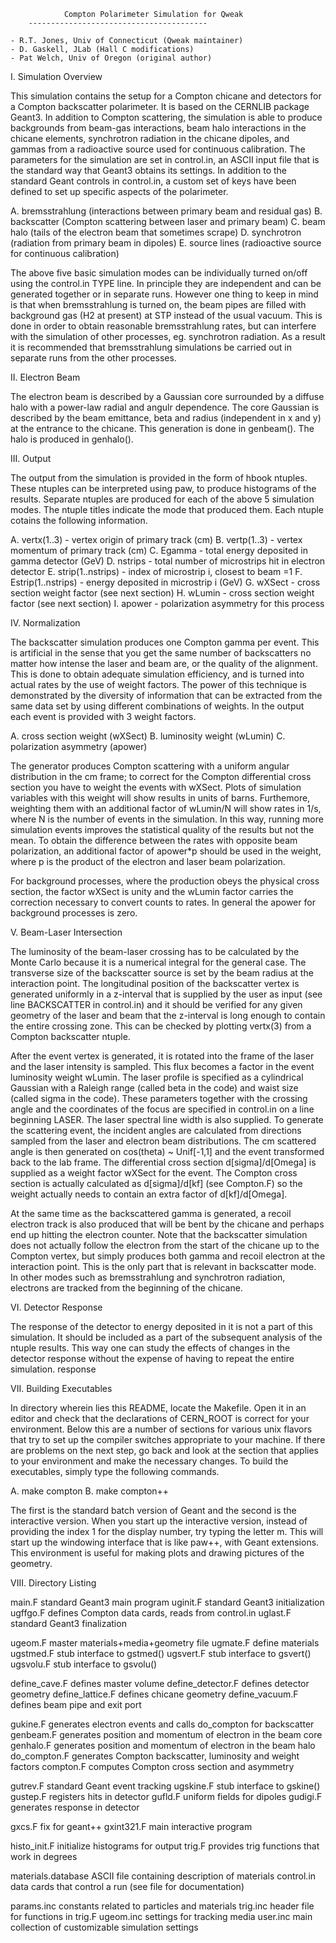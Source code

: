                 Compton Polarimeter Simulation for Qweak
		----------------------------------------

	- R.T. Jones, Univ of Connecticut (Qweak maintainer)
	- D. Gaskell, JLab (Hall C modifications)
	- Pat Welch, Univ of Oregon (original author)


I. Simulation Overview

This simulation contains the setup for a Compton chicane and detectors
for a Compton backscatter polarimeter.  It is based on the CERNLIB package
Geant3.  In addition to Compton scattering, the simulation is able to
produce backgrounds from beam-gas interactions, beam halo interactions in
the chicane elements, synchrotron radiation in the chicane dipoles, and
gammas from a radioactive source used for continuous calibration.  The
parameters for the simulation are set in control.in, an ASCII input file
that is the standard way that Geant3 obtains its settings.  In addition
to the standard Geant controls in control.in, a custom set of keys have
been defined to set up specific aspects of the polarimeter.

   A. bremsstrahlung (interactions between primary beam and residual gas)
   B. backscatter (Compton scattering between laser and primary beam)
   C. beam halo (tails of the electron beam that sometimes scrape)
   D. synchrotron (radiation from primary beam in dipoles)
   E. source lines (radioactive source for continuous calibration)

The above five basic simulation modes can be individually turned on/off
using the control.in TYPE line.  In principle they are independent and
can be generated together or in separate runs.  However one thing to keep
in mind is that when bremsstrahlung is turned on, the beam pipes are filled
with background gas (H2 at present) at STP instead of the usual vacuum.
This is done in order to obtain reasonable bremsstrahlung rates, but can
interfere with the simulation of other processes, eg. synchrotron radiation.
As a result it is recommended that bremsstrahlung simulations be carried
out in separate runs from the other processes.


II. Electron Beam

The electron beam is described by a Gaussian core surrounded by a diffuse
halo with a power-law radial and angulr dependence.  The core Gaussian is
described by the beam emittance, beta and radius (independent in x and y) at
the entrance to the chicane.  This generation is done in genbeam().  The halo
is produced in genhalo().


III. Output

The output from the simulation is provided in the form of hbook ntuples.
These ntuples can be interpreted using paw, to produce histograms of the
results.  Separate ntuples are produced for each of the above 5 simulation
modes.  The ntuple titles indicate the mode that produced them.  Each ntuple
cotains the following information.

   A. vertx(1..3) - vertex origin of primary track (cm)
   B. vertp(1..3) - vertex momentum of primary track (cm)
   C. Egamma - total energy deposited in gamma detector (GeV)
   D. nstrips - total number of microstrips hit in electron detector
   E. strip(1..nstrips) - index of microstrip i, closest to beam =1
   F. Estrip(1..nstrips) - energy deposited in microstrip i (GeV)
   G. wXSect - cross section weight factor (see next section)
   H. wLumin - cross section weight factor (see next section)
   I. apower - polarization asymmetry for this process


IV. Normalization

The backscatter simulation produces one Compton gamma per event.  This is
artificial in the sense that you get the same number of backscatters no
matter how intense the laser and beam are, or the quality of the alignment.
This is done to obtain adequate simulation efficiency, and is turned into
actual rates by the use of weight factors.  The power of this technique is
demonstrated by the diversity of information that can be extracted from the
same data set by using different combinations of weights.  In the output
each event is provided with 3 weight factors.

   A. cross section weight (wXSect)
   B. luminosity weight (wLumin)
   C. polarization asymmetry (apower)

The generator produces Compton scattering with a uniform angular distribution
in the cm frame; to correct for the Compton differential cross section you
have to weight the events with wXSect.  Plots of simulation variables with
this weight will show results in units of barns.  Furthemore, weighting them
with an additional factor of wLumin/N will show rates in 1/s, where N is the
number of events in the simulation.  In this way, running more simulation
events improves the statistical quality of the results but not the mean.
To obtain the difference between the rates with opposite beam polarization,
an additional factor of apower*p should be used in the weight, where p is
the product of the electron and laser beam polarization.

For background processes, where the production obeys the physical cross
section, the factor wXSect is unity and the wLumin factor carries the
correction necessary to convert counts to rates.  In general the apower
for background processes is zero.


V. Beam-Laser Intersection

The luminosity of the beam-laser crossing has to be calculated by the Monte
Carlo because it is a numerical integral for the general case.  The transverse
size of the backscatter source is set by the beam radius at the interaction
point.  The longitudinal position of the backscatter vertex is generated
uniformly in a z-interval that is supplied by the user as input (see line
BACKSCATTER in control.in) and it should be verified for any given geometry
of the laser and beam that the z-interval is long enough to contain the entire
crossing zone.  This can be checked by plotting vertx(3) from a Compton
backscatter ntuple.

After the event vertex is generated, it is rotated into the frame of the
laser and the laser intensity is sampled.  This flux becomes a factor in the
event luminosity weight wLumin.  The laser profile is specified as a
cylindrical Gaussian with a Raleigh range (called beta in the code) and
waist size (called sigma in the code).  These parameters together with the
crossing angle and the coordinates of the focus are specified in control.in
on a line beginning LASER.  The laser spectral line width is also supplied.
To generate the scattering event, the incident angles are calculated from
directions sampled from the laser and electron beam distributions.  The cm
scattered angle is then generated on cos(theta) ~ Unif[-1,1] and the event
transformed back to the lab frame.  The differential cross section
d[sigma]/d[Omega] is supplied as a weight factor wXSect for the event.  The
Compton cross section is actually calculated as d[sigma]/d[kf] (see Compton.F)
so the weight actually needs to contain an extra factor of d[kf]/d[Omega].

At the same time as the backscattered gamma is generated, a recoil electron
track is also produced that will be bent by the chicane and perhaps end up
hitting the electron counter.  Note that the backscatter simulation does not
actually follow the electron from the start of the chicane up to the Compton
vertex, but simply produces both gamma and recoil electron at the interaction
point.  This is the only part that is relevant in backscatter mode.  In other
modes such as bremsstrahlung and synchrotron radiation, electrons are tracked
from the beginning of the chicane.


VI. Detector Response

The response of the detector to energy deposited in it is not a part of
this simulation.  It should be included as a part of the subsequent
analysis of the ntuple results.  This way one can study the effects of
changes in the detector response without the expense of having to repeat
the entire simulation.
response


VII. Building Executables

In directory wherein lies this README, locate the Makefile.  Open it in an
editor and check that the declarations of CERN_ROOT is correct for your
environment.  Below this are a number of sections for various unix flavors
that try to set up the compiler switches appropriate to your machine.  If
there are problems on the next step, go back and look at the section that
applies to your environment and make the necessary changes.  To build the
executables, simply type the following commands.

  A. make compton
  B. make compton++

The first is the standard batch version of Geant and the second is the
interactive version.  When you start up the interactive version, instead
of providing the index 1 for the display number, try typing the letter m.
This will start up the windowing interface that is like paw++, with Geant
extensions.  This environment is useful for making plots and drawing
pictures of the geometry.


VIII. Directory Listing

main.F		standard Geant3 main program
uginit.F	standard Geant3 initialization
ugffgo.F	defines Compton data cards, reads from control.in
uglast.F	standard Geant3 finalization

ugeom.F		master materials+media+geometry file
ugmate.F	define materials
ugstmed.F	stub interface to gstmed()
ugsvert.F	stub interface to gsvert()
ugsvolu.F	stub interface to gsvolu()

define_cave.F		defines master volume
define_detector.F	defines detector geometry
define_lattice.F	defines chicane geometry
define_vacuum.F		defines beam pipe and exit port

gukine.F	generates electron events and calls do_compton for backscatter
genbeam.F	generates position and momentum of electron in the beam core
genhalo.F	generates position and momentum of electron in the beam halo
do_compton.F	generates Compton backscatter, luminosity and weight factors
compton.F	computes Compton cross section and asymmetry

gutrev.F	standard Geant event tracking
ugskine.F	stub interface to gskine()
gustep.F	registers hits in detector
gufld.F		uniform fields for dipoles
gudigi.F	generates response in detector

gxcs.F		fix for geant++
gxint321.F	main interactive program

histo_init.F	initialize histograms for output
trig.F		provides trig functions that work in degrees

materials.database	ASCII file containing description of materials
control.in	data cards that control a run (see file for documentation)

params.inc	constants related to particles and materials
trig.inc	header file for functions in trig.F
ugeom.inc	settings for tracking media
user.inc	main collection of customizable simulation settings
